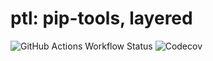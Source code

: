 # ptl: pip-tools, layered

![GitHub Actions Workflow Status](https://img.shields.io/github/actions/workflow/status/un-def/ptl/test.yml)
![Codecov](https://img.shields.io/codecov/c/github/un-def/ptl)
